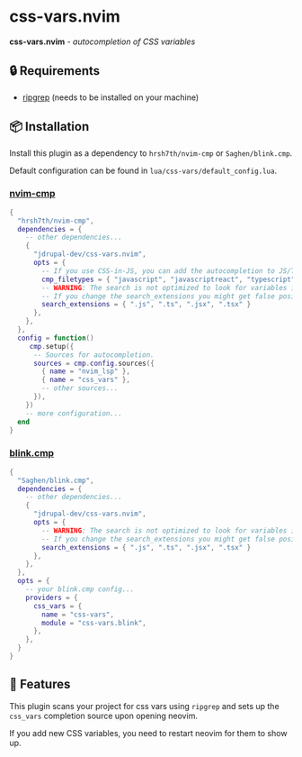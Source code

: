 # css-vars.nvim

**css-vars.nvim** - _autocompletion of CSS variables_

## :lock: Requirements

- [ripgrep](https://github.com/BurntSushi/ripgrep) (needs to be installed on your machine)

## :package: Installation

Install this plugin as a dependency to `hrsh7th/nvim-cmp` or `Saghen/blink.cmp`.

Default configuration can be found in `lua/css-vars/default_config.lua`.

### [nvim-cmp](https://github.com/hrsh7th/nvmi-cmp)
```lua
{
  "hrsh7th/nvim-cmp",
  dependencies = {
    -- other dependencies...
    {
      "jdrupal-dev/css-vars.nvim",
      opts = {
        -- If you use CSS-in-JS, you can add the autocompletion to JS/TS files.
        cmp_filetypes = { "javascript", "javascriptreact", "typescript", "typescriptreact" },
        -- WARNING: The search is not optimized to look for variables in JS files.
        -- If you change the search_extensions you might get false positives and weird completion results.
        search_extensions = { ".js", ".ts", ".jsx", ".tsx" }
      },
    },
  },
  config = function()
     cmp.setup({
      -- Sources for autocompletion.
      sources = cmp.config.sources({
        { name = "nvim_lsp" },
        { name = "css_vars" },
        -- other sources...
      }),
    })
    -- more configuration...
  end
}
```

### [blink.cmp](https://github.com/Saghen/blink.cmp)
```lua
{
  "Saghen/blink.cmp",
  dependencies = {
    -- other dependencies...
    {
      "jdrupal-dev/css-vars.nvim",
      opts = {
        -- WARNING: The search is not optimized to look for variables in JS files.
        -- If you change the search_extensions you might get false positives and weird completion results.
        search_extensions = { ".js", ".ts", ".jsx", ".tsx" }
      },
    },
  },
  opts = {
    -- your blink.cmp config...
    providers = {
      css_vars = {
        name = "css-vars",
        module = "css-vars.blink",
      },
    },
  }
}
```

## :rocket: Features
This plugin scans your project for css vars using `ripgrep` and sets up the `css_vars`
completion source upon opening neovim.

If you add new CSS variables, you need to restart neovim for them to show up.
